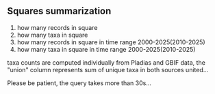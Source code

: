 ## Squares summarization
1) how many records in square
2) how many taxa in square
3) how many records in square in time range 2000-2025(2010-2025) 
4) how many taxa in square in time range 2000-2025(2010-2025)

taxa counts are computed individually from Pladias and GBIF data, the "union" column represents sum of unique taxa in both sources united...

Please be patient, the query takes more than 30s...
